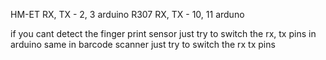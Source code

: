   HM-ET RX, TX - 2, 3  arduino
R307  RX,  TX - 10, 11 arduno

if you cant detect the finger print sensor just try to switch the rx, tx pins in arduino same in barcode scanner just try to switch the rx tx pins

